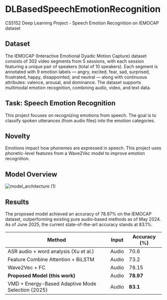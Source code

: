 # DLBasedSpeechEmotionRecognition
CS5152 Deep Learning Project - Speech Emotion Recognition on IEMOCAP dataset

## Dataset
The IEMOCAP (Interactive Emotional Dyadic Motion Capture) dataset consists of 302 video segments from 5 sessions, with each session featuring a unique pair of speakers (total of 10 speakers). Each segment is annotated with 9 emotion labels — angry, excited, fear, sad, surprised, frustrated, happy, disappointed, and neutral — along with continuous attributes: valence, arousal, and dominance. The dataset supports multimodal emotion recognition, combining audio, video, and text data.

## Task: Speech Emotion Recognition
This project focuses on recognizing emotions from speech. The goal is to classify spoken utterances (from audio files) into the emotion categories.

## Novelty
Emotions impact how phonemes are expressed in speech. This project uses phonetic-level features from a Wave2Vec model to improve emotion recognition.

## Model Overview
![model_architecture (1)](https://github.com/user-attachments/assets/72d6eadd-2e41-424f-9c0a-aa20e250d700)

## Results
The proposed model achieved an accuracy of 78.97% on the IEMOCAP dataset, outperforming existing pure audio-based methods as of May 2024.
As of June 2025, the current state-of-the-art accuracy stands at 83.1%.

| Method                                            | Input       | Accuracy (%) |
| ------------------------------------------------- | ----------- | ------------ |
| ASR audio + word analysis (Xu et al.)             | Audio       | 70.6         |
| Feature Combine Attention + BiLSTM                | Audio       | 73.2         |
| Wave2Vec + FC                                     | Audio       | 78.15        |
| **Proposed Model (this work)**                    | Audio       | **78.97**    |
| VMD + Energy-Based Adaptive Mode Selection (2025) | Audio       | **83.1**     |









